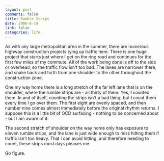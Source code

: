 ```yaml
--- 
layout: post
comments: false
title: Rumble Strips
date: 2006-8-14
link: false
categories: life
---
```

As with any large metropolitan area in the summer, there are numerous highway construction projects tying up traffic here. There is one huge project that starts just where I get on the ring road and continues for the first few miles of my commute. All of the work being done is off to the side or overhead, so the traffic flow isn't too bad. The lanes are narrower there, and snake back and forth from one shoulder to the other throughout the construction zone.

One my way home there is a long stretch of the far left lane that is on the shoulder, where the rumble strips are - all thirty of them. Yes, I counted them. In and of itself, counting the strips isn't a bad thing, but I count them every time I go over them. The first eight are evenly spaced, and then number nine comes almost immediately before the original rhythm returns. I suppose this is a little bit of OCD surfacing - nothing to be concerned about - but I am aware of it.

The second stretch of shoulder on the way home only has exposure to eleven rumble strips, and the lane is just wide enough to miss hitting them if traffic isn't too heavy. That I can avoid hitting, and therefore needing to count, these strips most days pleases me.

Go figure.
